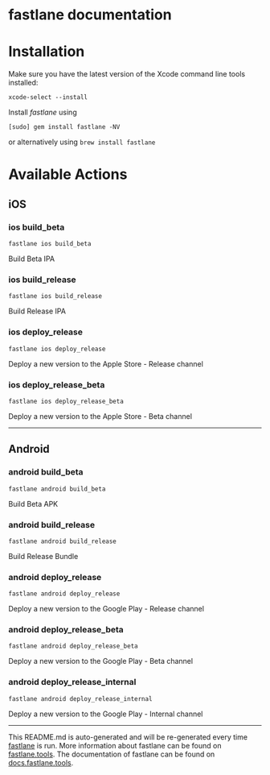 fastlane documentation
================
# Installation

Make sure you have the latest version of the Xcode command line tools installed:

```
xcode-select --install
```

Install _fastlane_ using
```
[sudo] gem install fastlane -NV
```
or alternatively using `brew install fastlane`

# Available Actions
## iOS
### ios build_beta
```
fastlane ios build_beta
```
Build Beta IPA
### ios build_release
```
fastlane ios build_release
```
Build Release IPA
### ios deploy_release
```
fastlane ios deploy_release
```
Deploy a new version to the Apple Store - Release channel
### ios deploy_release_beta
```
fastlane ios deploy_release_beta
```
Deploy a new version to the Apple Store - Beta channel

----

## Android
### android build_beta
```
fastlane android build_beta
```
Build Beta APK
### android build_release
```
fastlane android build_release
```
Build Release Bundle
### android deploy_release
```
fastlane android deploy_release
```
Deploy a new version to the Google Play - Release channel
### android deploy_release_beta
```
fastlane android deploy_release_beta
```
Deploy a new version to the Google Play - Beta channel
### android deploy_release_internal
```
fastlane android deploy_release_internal
```
Deploy a new version to the Google Play - Internal channel

----

This README.md is auto-generated and will be re-generated every time [fastlane](https://fastlane.tools) is run.
More information about fastlane can be found on [fastlane.tools](https://fastlane.tools).
The documentation of fastlane can be found on [docs.fastlane.tools](https://docs.fastlane.tools).
